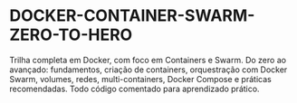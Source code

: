 # DOCKER-CONTAINER-SWARM-ZERO-TO-HERO
Trilha completa em Docker, com foco em Containers e Swarm. Do zero ao avançado: fundamentos, criação de containers, orquestração com Docker Swarm, volumes, redes, multi-containers, Docker Compose e práticas recomendadas. Todo código comentado para aprendizado prático.
